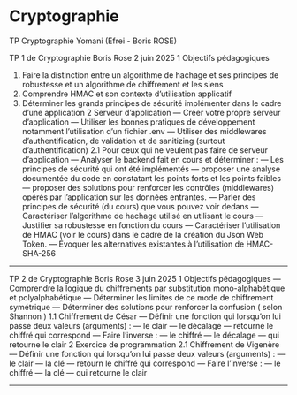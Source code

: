 # Cryptographie
TP Cryptographie Yomani (Efrei - Boris ROSE) 

TP 1 de Cryptographie
Boris Rose
2 juin 2025
1 Objectifs pédagogiques
1. Faire la distinction entre un algorithme de hachage et ses principes de robustesse et
un algorithme de chiffrement et les siens
2. Comprendre HMAC et son contexte d’utilisation applicatif
3. Déterminer les grands principes de sécurité implémenter dans le cadre d’une application
2 Serveur d’application
— Créer votre propre serveur d’application
— Utiliser les bonnes pratiques de développement notamment l’utilisation d’un fichier
.env
— Utiliser des middlewares d’authentification, de validation et de sanitizing (surtout
d’authentification)
2.1 Pour ceux qui ne veulent pas faire de serveur d’application
— Analyser le backend fait en cours et déterminer :
— Les principes de sécurité qui ont été implémentés
— proposer une analyse documentée du code en constatant les points forts et les
points faibles
— proposer des solutions pour renforcer les contrôles (middlewares) opérés par
l’application sur les données entrantes.
— Parler des principes de sécurité (du cours) que vous pouvez voir dedans
— Caractériser l’algorithme de hachage utilisé en utilisant le cours
— Justifier sa robustesse en fonction du cours
— Caractériser l’utilisation de HMAC (voir le cours) dans le cadre de la création
du Json Web Token.
— Évoquer les alternatives existantes à l’utilisation de HMAC-SHA-256

---------------------------------------------------------------------------------------------------------

TP 2 de Cryptographie
Boris Rose
3 juin 2025
1 Objectifs pédagogiques
— Comprendre la logique du chiffrements par substitution mono-alphabétique et polyalphabétique
— Déterminer les limites de ce mode de chiffrement symétrique
— Déterminer des solutions pour renforcer la confusion ( selon Shannon )
1.1 Chiffrement de César
— Définir une fonction qui lorsqu’on lui passe deux valeurs (arguments) :
— le clair
— le décalage
— retourne le chiffré qui correspond
— Faire l’inverse :
— le chiffré
— le décalage
— qui retourne le clair
2 Exercice de programmation
2.1 Chiffrement de Vigenère
— Définir une fonction qui lorsqu’on lui passe deux valeurs (arguments) :
— le clair
— la clé
— retourn le chiffré qui correspond
— Faire l’inverse :
— le chiffré
— la clé
— qui retourne le clair

-------------------------------------------------------------------------------------------------------------------
